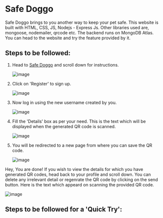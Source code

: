 # Safe Doggo

Safe Doggo brings to you another way to keep your pet safe. This website is built with HTML, CSS, JS, Nodejs - Express Js. Other libraries used are, mongoose, nodemailer, qrcode etc. The backend runs on MongoDB Atlas. You can head to the website and try the feature provided by it. 


## Steps to be followed:

1. Head to [Safe Doggo](https://safe-doggo.herokuapp.com/) and scroll down for instructions.
   
      ![image](https://user-images.githubusercontent.com/51106967/99420242-01757080-2923-11eb-9eff-6f6be5ed08c9.png)


1. Click on 'Register' to sign up.

      ![image](https://user-images.githubusercontent.com/51106967/99420774-a2642b80-2923-11eb-8a8e-b4f471eb5d17.png)


1. Now log in using the new username created by you.

      ![image](https://user-images.githubusercontent.com/51106967/99421030-f1aa5c00-2923-11eb-8b56-4e46176ea041.png)

1. Fill the 'Details' box as per your need. This is the text which will be displayed when the generated QR code is scanned.

      ![image](https://user-images.githubusercontent.com/51106967/99422039-15ba6d00-2925-11eb-8c35-23da381ef870.png)

1. You will be redirected to a new page from where you can save the QR code.

      ![image](https://user-images.githubusercontent.com/51106967/99422211-51edcd80-2925-11eb-8e37-28d3fdbe0548.png)

Hey, You are done! If you wish to view the details for which you have generated QR codes, head back to your profile and scroll down. You can delete any irrelevant detail or regenrate the QR code by clicking on the send button. Here is the text which appeard on scanning the provided QR code.

   ![image](https://user-images.githubusercontent.com/51106967/99424894-3801ba00-2928-11eb-847d-7123c4903576.png)




## Steps to be followed for a 'Quick Try':
